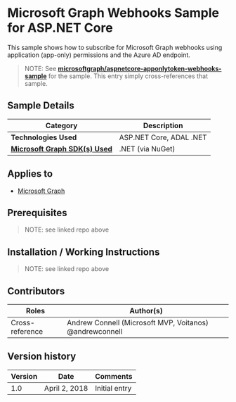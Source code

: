 # Microsoft Graph Webhooks Sample for ASP.NET Core

This sample shows how to subscribe for Microsoft Graph webhooks using application (app-only) permissions and the Azure AD endpoint.

> NOTE: See **[microsoftgraph/aspnetcore-apponlytoken-webhooks-sample](https://github.com/microsoftgraph/aspnetcore-apponlytoken-webhooks-sample)** for the sample. This entry simply cross-references that sample.

## Sample Details

|               Category               |       Description       |
| ------------------------------------ | ----------------------- |
| **Technologies Used**                | ASP.NET Core, ADAL .NET |
| **[Microsoft Graph SDK(s) Used][1]** | .NET (via NuGet)        |

## Applies to

* [Microsoft Graph](https://developer.microsoft.com/en-us/graph)

## Prerequisites

> NOTE: see linked repo above

## Installation / Working Instructions

> NOTE: see linked repo above

## Contributors

|      Roles      |                        Author(s)                        |
| --------------- | ------------------------------------------------------- |
| Cross-reference | Andrew Connell (Microsoft MVP, Voitanos) @andrewconnell |

## Version history

| Version |     Date      |   Comments    |
| ------- | ------------- | ------------- |
| 1.0     | April 2, 2018 | Initial entry |

[1]: https://developer.microsoft.com/en-us/graph/code-samples-and-sdks